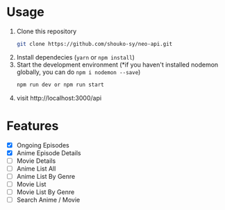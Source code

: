 # Usage
1. Clone this repository
    ```bash
    git clone https://github.com/shouko-sy/neo-api.git
    ```
2. Install dependecies (`yarn` or `npm install`)
3. Start the development environment (*if you haven't installed nodemon globally, you can do `npm i nodemon --save`)
    ```bash
    npm run dev or npm run start
    ```
4. visit http://localhost:3000/api

# Features
- [x] Ongoing Episodes
- [x] Anime Episode Details
- [ ] Movie Details
- [ ] Anime List All
- [ ] Anime List By Genre
- [ ] Movie List
- [ ] Movie List By Genre
- [ ] Search Anime / Movie